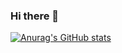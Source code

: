 ### Hi there 👋

[![Anurag's GitHub stats](https://github-readme-stats.vercel.app/api?username=jinyesong)](https://github.com/anuraghazra/github-readme-stats)
<!--
**jinyesong/jinyesong** is a ✨ _special_ ✨ repository because its `README.md` (this file) appears on your GitHub profile.

Here are some ideas to get you started:

- 🔭 I’m currently working on ...
- 🌱 I’m currently learning ...
- 👯 I’m looking to collaborate on ...
- 🤔 I’m looking for help with ...
- 💬 Ask me about ...
- 📫 How to reach me: ...
- 😄 Pronouns: ...
- ⚡ Fun fact: ...
-->
